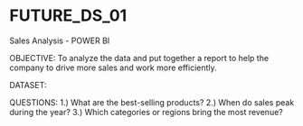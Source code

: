 # FUTURE_DS_01
Sales Analysis - POWER BI 

OBJECTIVE:
To analyze the data and put together a report to help the company to drive more sales and work more efficiently.

DATASET:
<a href=""></a>

QUESTIONS:
1.) What are the best-selling products?
2.) When do sales peak during the year?
3.) Which categories or regions bring the most revenue?

